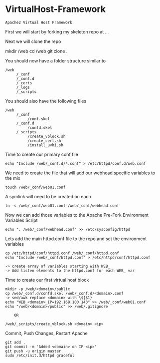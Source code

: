 VirtualHost-Framework
=====================

	Apache2 Virtual Host Framework


First we will start by forking my skeleton repo at ...

Next we will clone the repo

  mkdir /web
	cd /web
	git clone <git url> .

You should now have a folder structure similar to

	/web
	     /_conf
	     /_conf.d
	     /_certs
	     /_logs
	     /_scripts

You should also have the following files

	/web
	     /_conf
		      /conf.skel
	     /_conf.d
		      /confd.skel
	     /_scripts
		      /create_vblock.sh
		      /create_cert.sh
		      /install_uvhi.sh

Time to create our primary conf file

	echo "Include /web/_conf.d/*.conf" > /etc/httpd/conf.d/web.conf

We need to create the file that will add our webhead specific variables to the mix

	touch /web/_conf/web01.conf

A symlink will need to be created on each 

	ln -s /web/_conf/web01.conf /web/_conf/webhead.conf

Now we can add those variables to the Apache Pre-Fork Environment Variables Script

	echo ". /web/_conf/webhead.conf" >> /etc/sysconfig/httpd

Lets add the main httpd.conf file to the repo and set the environment variables

	cp /etc/httpd/conf/httpd.conf /web/_conf/httpd.conf
	echo "Include /web/_conf/httpd.conf" > /etc/httpd/conf/httpd.conf
	
	-> create array of variables starting with WEB_
	-> Add listen elements to the httpd.conf for each WEB_ var

Time to create our first virtual host block

	mkdir -p /web/<domain>/public
	cp /web/_conf.d/confd.skel /web/_conf.d/<domain>.conf
	-> sed/awk replace <domain> with \${$1}
	echo "WEB_<domain>_IP=192.168.100.143" >> /web/_conf/web01.conf
	echo "/web/<domain>/public" >> /web/.gitignore

		OR

	/web/_scripts/create_vblock.sh <domain> <ip>

Commit, Push Changes, Restart Apache

	git add .
	git commit -m 'Added <domain> on IP <ip>'
	git push -u origin master
	sudo /etc/init.d/httpd graceful
